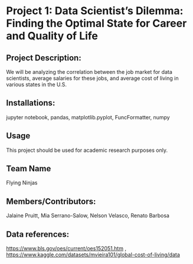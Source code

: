 # Project 1: Data Scientist’s Dilemma: Finding the Optimal State for Career and Quality of Life

## Project Description:
We will be analyzing the correlation between the job market for data scientists, average salaries for these jobs, and average cost of living in various states in the U.S.

## Installations:
jupyter notebook,
pandas,
matplotlib.pyplot,
FuncFormatter,
numpy

## Usage
This project should be used for academic research purposes only.

## Team Name
Flying Ninjas

## Members/Contributors: 
Jalaine Pruitt, Mia Serrano-Salow, Nelson Velasco, Renato Barbosa

## Data references:
https://www.bls.gov/oes/current/oes152051.htm , https://www.kaggle.com/datasets/mvieira101/global-cost-of-living/data
